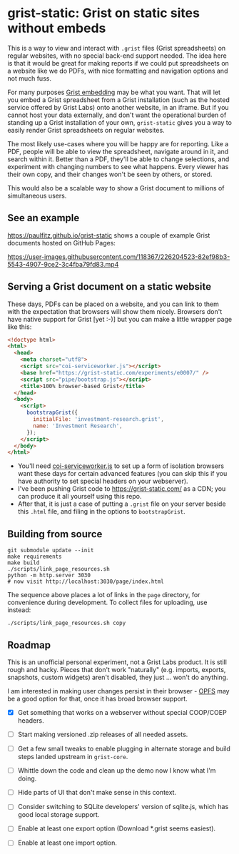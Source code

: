 # grist-static: Grist on static sites without embeds

This is a way to view and interact with `.grist` files (Grist spreadsheets)
on regular websites, with no special back-end support needed.
The idea here is that it would be great for making reports if we could put
spreadsheets on a website like we do PDFs, with nice formatting
and navigation options and not much fuss.

For many purposes [Grist embedding](https://support.getgrist.com/embedding/)
may be what you want. That will let you embed a Grist spreadsheet
from a Grist installation (such as the hosted service offered by
Grist Labs) onto another website, in an iframe. But if you cannot
host your data externally, and don't want the operational burden of
standing up a Grist installation of your own, `grist-static` gives
you a way to easily render Grist spreadsheets on regular websites.

The most likely use-cases where you will be happy are for reporting.
Like a PDF, people will be able to view the spreadsheet, navigate
around in it, and search within it. Better than a PDF, they'll be
able to change selections, and experiment with changing numbers to
see what happens. Every viewer has their own copy, and their changes
won't be seen by others, or stored.

This would also be a scalable way to show a Grist document to
millions of simultaneous users.

## See an example

https://paulfitz.github.io/grist-static shows a couple of
example Grist documents hosted on GitHub Pages:

https://user-images.githubusercontent.com/118367/226204523-82ef98b3-5543-4907-9ce2-3c4fba79fd83.mp4

## Serving a Grist document on a static website

These days, PDFs can be placed on a website, and you can link to them with the expectation that browsers will show them nicely.
Browsers don't have native support for Grist [yet :-)] but you can make a little wrapper page like this:

```html
<!doctype html>
<html>
  <head>
    <meta charset="utf8">
    <script src="coi-serviceworker.js"></script>
    <base href="https://grist-static.com/experiments/e0007/" />
    <script src="pipe/bootstrap.js"></script>
    <title>100% browser-based Grist</title>
  </head>
  <body>
    <script>
      bootstrapGrist({
        initialFile: 'investment-research.grist',
        name: 'Investment Research',
      });
    </script>
  </body>
</html>
```

  * You'll need [coi-serviceworker.js](https://github.com/gzuidhof/coi-serviceworker) to set up a form of isolation browsers
    want these days for certain advanced features (you can skip this if you have authority to set special headers on your
    webserver). 
  * I've been pushing Grist code to https://grist-static.com/ as a CDN; you can produce it all yourself using this repo.
  * After that, it is just a case of putting a `.grist` file on your server beside this `.html` file, and filing in the options to `bootstrapGrist`.

## Building from source

```
git submodule update --init
make requirements
make build
./scripts/link_page_resources.sh
python -m http.server 3030
# now visit http://localhost:3030/page/index.html
```

The sequence above places a lot of links in the `page`
directory, for convenience during development. To collect
files for uploading, use instead:

```
./scripts/link_page_resources.sh copy
```

## Roadmap

This is an unofficial personal experiment, not a Grist Labs product.
It is still rough and hacky. Pieces that don't work "naturally"
(e.g. imports, exports, snapshots, custom widgets) aren't disabled, they
just ... won't do anything.

I am interested in making user changes persist in their browser -
[OPFS](https://sqlite.org/wasm/doc/tip/persistence.md#opfs)
may be a good option for that, once it has broad browser support.

 * [X] Get something that works on a webserver without special COOP/COEP headers.
 * [ ] Start making versioned .zip releases of all needed assets.
 * [ ] Get a few small tweaks to enable plugging in alternate storage and build steps landed upstream in `grist-core`.
 * [ ] Whittle down the code and clean up the demo now I know what I'm doing.
 * [ ] Hide parts of UI that don't make sense in this context.
 * [ ] Consider switching to SQLite developers' version of sqlite.js, which has good local storage support.
 * [ ] Enable at least one export option (Download *.grist seems easiest).
 * [ ] Enable at least one import option.
 
